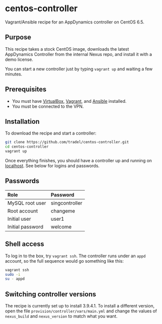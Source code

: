 centos-controller
=================

Vagrant/Ansible recipe for an AppDynamics controller on CentOS 6.5.

## Purpose

This recipe takes a stock CentOS image, downloads the latest AppDynamics Controller from the internal
Nexus repo, and install it with a demo license.

You can start a new controller just by typing `vagrant up` and waiting a few minutes. 

## Prerequisites

 * You must have [VirtualBox](https://www.virtualbox.org/), [Vagrant](https://www.vagrantup.com/), and 
   [Ansible](http://www.ansible.com/home) installed.
 * You must be connected to the VPN.

## Installation

To download the recipe and start a controller:

``` bash
git clone https://github.com/tradel/centos-controller.git
cd centos-controller
vagrant up
```

Once everything finishes, you should have a controller up and running on [localhost](http://localhost:9090/controller/).
See below for logins and passwords.

## Passwords

| Role | Password |
| :--- | :------- |
| MySQL root user | singcontroller |
| Root account | changeme |
| Initial user | user1 |
| Initial password | welcome |

## Shell access

To log in to the box, try `vagrant ssh`. The controller runs under an `appd` account, so the full sequence would 
go something like this:

``` bash
vagrant ssh
sudo -i
su - appd
```

## Switching controller versions

The recipe is currently set up to install 3.9.4.1. To install a different version, open the file 
`provision/controller/vars/main.yml` and change the values of `nexus_build` and `nexus_version` to match
what you want.
